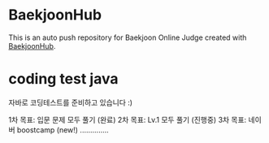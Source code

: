 # BaekjoonHub
This is an auto push repository for Baekjoon Online Judge created with [BaekjoonHub](https://github.com/BaekjoonHub/BaekjoonHub).

# coding test java
자바로 코딩테스트를 준비하고 있습니다 :)

1차 목표: 입문 문제 모두 풀기 (완료)
2차 목표: Lv.1 모두 풀기 (진행중)
3차 목표: 네이버 boostcamp (new!)
..............

